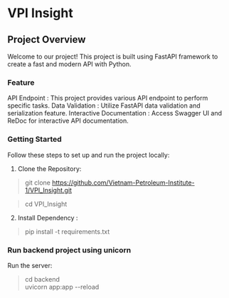 # VPI Insight
 
## Project Overview
Welcome to our project! This project is built using FastAPI framework to create a fast and modern API with Python.

### Feature
API Endpoint : This project provides various API endpoint to perform specific tasks.
Data Validation : Utilize FastAPI data validation and serialization feature.
Interactive Documentation : Access Swagger UI and ReDoc for interactive API documentation.

### Getting Started 

Follow these steps to set up and run the project locally:

1. Clone the Repository:

> git clone https://github.com/Vietnam-Petroleum-Institute-1/VPI_Insight.git

> cd VPI_Insight

2. Install Dependency :

> pip install -t requirements.txt

### Run backend project using unicorn
Run the server:
> cd backend <br>
> uvicorn app:app --reload